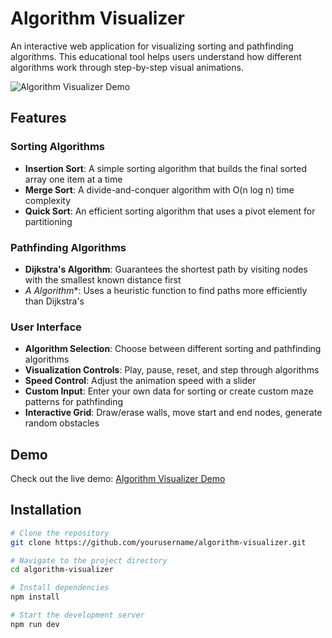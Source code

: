 # Algorithm Visualizer

An interactive web application for visualizing sorting and pathfinding algorithms. This educational tool helps users understand how different algorithms work through step-by-step visual animations.

![Algorithm Visualizer Demo](https://ibb.co/Y7LMwcgg)

## Features

### Sorting Algorithms
- **Insertion Sort**: A simple sorting algorithm that builds the final sorted array one item at a time
- **Merge Sort**: A divide-and-conquer algorithm with O(n log n) time complexity
- **Quick Sort**: An efficient sorting algorithm that uses a pivot element for partitioning

### Pathfinding Algorithms
- **Dijkstra's Algorithm**: Guarantees the shortest path by visiting nodes with the smallest known distance first
- **A* Algorithm**: Uses a heuristic function to find paths more efficiently than Dijkstra's

### User Interface
- **Algorithm Selection**: Choose between different sorting and pathfinding algorithms
- **Visualization Controls**: Play, pause, reset, and step through algorithms
- **Speed Control**: Adjust the animation speed with a slider
- **Custom Input**: Enter your own data for sorting or create custom maze patterns for pathfinding
- **Interactive Grid**: Draw/erase walls, move start and end nodes, generate random obstacles

## Demo

Check out the live demo: [Algorithm Visualizer Demo](https://your-demo-link-here.com)

## Installation

```bash
# Clone the repository
git clone https://github.com/yourusername/algorithm-visualizer.git

# Navigate to the project directory
cd algorithm-visualizer

# Install dependencies
npm install

# Start the development server
npm run dev